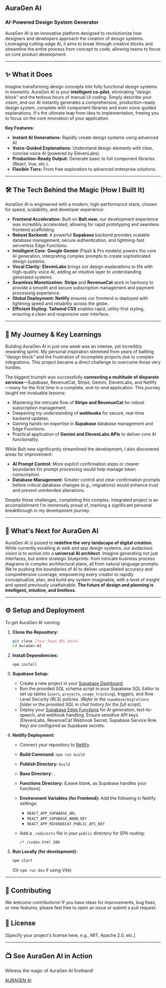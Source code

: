 ## AuraGen AI

### AI-Powered Design System Generator

AuraGen AI is an innovative platform designed to revolutionize how designers and developers approach the creation of design systems. Leveraging cutting-edge AI, it aims to break through creative blocks and streamline the entire process from concept to code, allowing teams to focus on core product development.

---

## ✨ What it Does

Imagine transforming design concepts into fully functional design systems in moments. AuraGen AI is your **intelligent co-pilot**, eliminating "design block" and the tedious hours of manual UI coding. Simply describe your vision, and our AI instantly generates a comprehensive, production-ready design system, complete with component libraries and even voice-guided explanations. It's the ultimate leap from idea to implementation, freeing you to focus on the core innovation of your application.

**Key Features:**

* **Instant AI Generations:** Rapidly create design systems using advanced AI.
* **Voice-Guided Explanations:** Understand design elements with clear, concise voice AI (powered by ElevenLabs).
* **Production-Ready Output:** Generate basic to full component libraries (React, Vue, etc.).
* **Flexible Tiers:** From free exploration to advanced enterprise solutions.

---

## 🛠️ The Tech Behind the Magic (How I Built It)

AuraGen AI is engineered with a modern, high-performance stack, chosen for speed, scalability, and developer experience:

* **Frontend Acceleration:** Built on **Bolt.new**, our development experience was incredibly accelerated, allowing for rapid prototyping and seamless frontend scaffolding.
* **Robust Backend:** A powerful **Supabase** backend provides scalable database management, secure authentication, and lightning-fast serverless Edge Functions.
* **Intelligent Core:** **Google Gemini** (Flash & Pro models) powers the core AI generation, interpreting complex prompts to create sophisticated design systems.
* **Vocal Clarity:** **ElevenLabs** brings our design explanations to life with high-quality voice AI, adding an intuitive layer to understanding generated systems.
* **Seamless Monetization:** **Stripe** and **RevenueCat** work in harmony to provide a smooth and secure subscription management and payment processing experience.
* **Global Deployment:** **Netlify** ensures our frontend is deployed with lightning speed and reliability across the globe.
* **Efficient Styling:** **Tailwind CSS** enables rapid, utility-first styling, ensuring a clean and responsive user interface.

---

## 🚀 My Journey & Key Learnings

Building AuraGen AI in just one week was an intense, yet incredibly rewarding sprint. My personal inspiration stemmed from years of battling "design block" and the frustration of incomplete projects due to complex integrations. This project became a direct challenge to overcome those very hurdles.

The biggest triumph was successfully **connecting a multitude of disparate services**—Supabase, RevenueCat, Stripe, Gemini, ElevenLabs, and Netlify—many for the first time in a complete, end-to-end application. This journey taught me invaluable lessons:

* Mastering the intricate flow of **Stripe and RevenueCat** for robust subscription management.
* Deepening my understanding of **webhooks** for secure, real-time backend updates.
* Gaining hands-on expertise in **Supabase** database management and Edge Functions.
* Practical application of **Gemini and ElevenLabs APIs** to deliver core AI functionality.

While Bolt.new significantly streamlined the development, I also discovered areas for improvement:
* **AI Prompt Control:** More explicit confirmation steps or clearer boundaries for prompt processing would help manage token consumption.
* **Database Management:** Greater control and clear confirmation prompts before critical database changes (e.g., migrations) would enhance trust and prevent unintended alterations.

Despite these challenges, completing this complex, integrated project is an accomplishment I'm immensely proud of, marking a significant personal breakthrough in my development journey.

---

## 🌌 What's Next for AuraGen AI

AuraGen AI is poised to **redefine the very landscape of digital creation**. While currently excelling at web and app design systems, our audacious vision is to evolve into a **universal AI architect**. Imagine generating not just interfaces, but entire strategic blueprints: from intricate business process diagrams to complex architectural plans, all from natural language prompts. We're pushing the boundaries of AI to deliver unparalleled accuracy and comprehensive coverage, empowering every creator to rapidly conceptualize, plan, and build any system imaginable, with a level of insight and speed previously unattainable. **The future of design and planning is intelligent, intuitive, and limitless.**

---

## ⚙️ Setup and Deployment

To get AuraGen AI running:

1.  **Clone the Repository:**

    ```bash
    git clone [Your_Repo_URL_Here]
    cd AuraGen-AI
    ```

2.  **Install Dependencies:**

    ```bash
    npm install
    ```

3.  **Supabase Setup:**

    * Create a new project in your [Supabase Dashboard](https://app.supabase.com/).
    * Run the provided SQL schema script in your Supabase SQL Editor to set up tables (`users`, `projects`, `usage_tracking`), triggers, and Row Level Security (RLS) policies. *(Refer to the `supabase/migrations` folder or the provided SQL in chat history for the full script).*
    * Deploy your [Supabase Edge Functions](https://supabase.com/docs/guides/functions/deploy) for AI generation, text-to-speech, and webhook handling. Ensure sensitive API keys (ElevenLabs, RevenueCat Webhook Secret, Supabase Service Role Key) are configured as Supabase secrets.

4.  **Netlify Deployment:**

    * Connect your repository to [Netlify](https://app.netlify.com/).
    * **Build Command:** `npm run build`
    * **Publish Directory:** `build`
    * **Base Directory:** `.`
    * **Functions Directory:** (Leave blank, as Supabase handles your functions)
    * **Environment Variables (for Frontend):** Add the following in Netlify settings:
        * `REACT_APP_SUPABASE_URL`
        * `REACT_APP_SUPABASE_ANON_KEY`
        * `REACT_APP_REVENUECAT_PUBLIC_API_KEY`
    * Add a `_redirects` file in your `public` directory for SPA routing:

        ```
        /* /index.html 200
        ```

5.  **Run Locally (for development):**

    ```bash
    npm start
    ```
    (Or `npm run dev` if using Vite)

---

## 🤝 Contributing

We welcome contributions! If you have ideas for improvements, bug fixes, or new features, please feel free to open an issue or submit a pull request.

## 📄 License

[Specify your project's license here, e.g., MIT, Apache 2.0, etc.]

---

## 📺 See AuraGen AI in Action

Witness the magic of AuraGen AI firsthand!

[AURAGEN AI](https://auragen-ai.netlify.app/)
